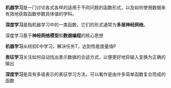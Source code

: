 **机器学习**是⼀⻔讨论各式各样的适⽤于不同问题的函数形式，以及如何使⽤数据来有效地获取函数参数具体值的学科。

**深度学习**是指机器学习中的⼀类函数，它们的形式通常为**多层神经⽹络**。

深度学习基于**神经网络模型**和**数据编程**的核心思想

**机器学习**从经验E中学习，解决任务T，达到性能度量值P

**表征学习**关注如何⾃动找出表⽰数据的合适⽅式，以便更好地将输⼊变换为正确的输出

**深度学习**是具有多级表⽰的表征学习⽅法，可以看作是由许多简单函数复合而成的函数

